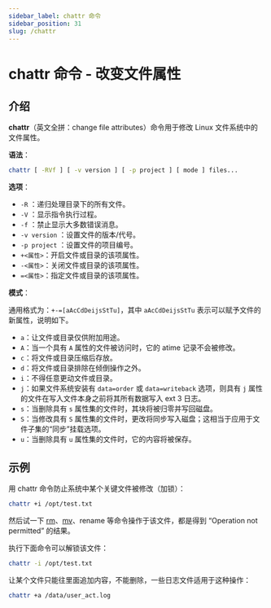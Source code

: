 ```yaml
---
sidebar_label: chattr 命令
sidebar_position: 31
slug: /chattr
---
```


# chattr 命令 - 改变文件属性



## 介绍

**chattr**（英文全拼：change file attributes）命令用于修改 Linux 文件系统中的文件属性。

**语法**：

```bash
chattr [ -RVf ] [ -v version ] [ -p project ] [ mode ] files...
```

**选项**：

- `-R` ：递归处理目录下的所有文件。
- `-V` ：显示指令执行过程。
- `-f` ：禁止显示大多数错误消息。
- `-v version` ：设置文件的版本/代号。
- `-p project` ：设置文件的项目编号。
- `+<属性>`：开启文件或目录的该项属性。
- `-<属性>`：关闭文件或目录的该项属性。
- `=<属性>`：指定文件或目录的该项属性。

**模式**：

通用格式为：`+-=[aAcCdDeijsStTu]`，其中 `aAcCdDeijsStTu` 表示可以赋予文件的新属性，说明如下。

- `a`：让文件或目录仅供附加用途。
- `A`：当一个具有 `A` 属性的文件被访问时，它的 atime 记录不会被修改。
- `c`：将文件或目录压缩后存放。
- `d`：将文件或目录排除在倾倒操作之外。
- `i`：不得任意更动文件或目录。
- `j`：如果文件系统安装有 `data=order` 或 `data=writeback` 选项，则具有 `j` 属性的文件在写入文件本身之前将其所有数据写入 ext 3 日志。
- `s`：当删除具有 `s` 属性集的文件时，其块将被归零并写回磁盘。
- `S`：当修改具有 `S` 属性集的文件时，更改将同步写入磁盘；这相当于应用于文件子集的“同步”挂载选项。
- `u`：当删除具有 `u` 属性集的文件时，它的内容将被保存。



## 示例

用 chattr 命令防止系统中某个关键文件被修改（加锁）：

```bash
chattr +i /opt/test.txt
```

然后试一下 [rm](/linux-command/rm)、[mv](/linux-command/mv)、rename 等命令操作于该文件，都是得到 “Operation not permitted” 的结果。

执行下面命令可以解锁该文件：

```bash
chattr -i /opt/test.txt
```

让某个文件只能往里面追加内容，不能删除，一些日志文件适用于这种操作：

```bash
chattr +a /data/user_act.log
```

